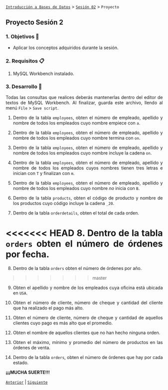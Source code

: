 [`Introducción a Bases de Datos`](../../Readme.md) > [`Sesión 02`](../Readme.md) > `Proyecto`
	
## Proyecto Sesión 2

<div style="text-align: justify;">

### 1. Objetivos :dart:

- Aplicar los conceptos adquiridos durante la sesión.

### 2. Requisitos :clipboard:

1. MySQL Workbench instalado.

### 3. Desarrollo :rocket:

Todas las consultas que realices deberás mantenerlas dentro del editor de textos de MySQL Workbench. Al finalizar, guarda este archivo, llendo al menú `File` > `Save script`. 

1. Dentro de la tabla `employees`, obten el número de empleado, apellido y nombre de todos los empleados cuyo nombre empiece con `a`.

2. Dentro de la tabla `employees`, obten el número de empleado, apellido y nombre de todos los empleados cuyo nombre termina con `on`.

3. Dentro de la tabla `employees`, obten el número de empleado, apellido y nombre de todos los empleados cuyo nombre incluye la cadena `on`.

4. Dentro de la tabla `employees`, obten el número de empleado, apellido y nombre de todos los empleados cuyos nombres tienen tres letras e inician con `T` y finalizan con `m`.

5. Dentro de la tabla `employees`, obten el número de empleado, apellido y nombre de todos los empleados cuyo nombre *no* inicia con `B`.

6. Dentro de la tabla `products`, obten el código de producto y nombre de los productos cuyo código incluye la cadena `_20`.

7. Dentro de la tabla `orderdetails`, obten el total de cada orden.

<<<<<<< HEAD
8. Dentro de la tabla `orders` obten el número de órdenes por fecha.
=======
8. Dentro de la tabla `orders` obten el número de órdenes por año.
>>>>>>> master

9. Obten el apellido y nombre de los empleados cuya oficina está ubicada en `USA`.

10. Obten el número de cliente, número de cheque y cantidad del cliente que ha realizado el pago más alto.

11. Obten el número de cliente, número de cheque y cantidad de aquellos clientes cuyo pago es más alto que el promedio.

12. Obten el nombre de aquellos clientes que no han hecho ninguna orden.

13. Obten el máximo, mínimo y promedio del número de productos en las órdenes de venta.

14. Dentro de la tabla `orders`, obten el número de órdenes que hay por cada estado.

**¡¡¡MUCHA SUERTE!!!**

[`Anterior`](../Readme.md#3-proyecto-hammer) | [`Siguiente`](../Readme.md#4-postwork-memo)            

</div>
